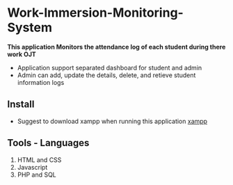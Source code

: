 # Work-Immersion-Monitoring-System

**This application Monitors the attendance log of each student during there work OJT**

* Application support separated dashboard for student and admin
* Admin can add, update the details, delete, and retieve student information logs

## Install

* Suggest to download xampp when running this application [xampp](https://www.apachefriends.org/index.html)

## Tools - Languages

1. HTML and CSS
2. Javascript
3. PHP and SQL
